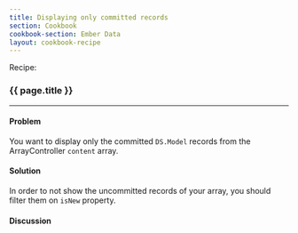 ```yaml
---
title: Displaying only committed records
section: Cookbook
cookbook-section: Ember Data
layout: cookbook-recipe
---
```

<span class="recipe-label">Recipe:</span>

### {{ page.title }}
-----

#### Problem

You want to display only the committed `DS.Model` records from the ArrayController `content` array.

#### Solution

In order to not show the uncommitted records of your array, you should filter them on `isNew` property.

#### Discussion
